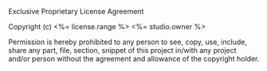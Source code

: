 Exclusive Proprietary License Agreement

Copyright (c) <%= license.range %> <%= studio.owner %>

Permission is hereby prohibited to any person to see, copy, use, include, share 
any part, file, section, snippet of this project in/with any project and/or 
person without the agreement and allowance of the copyright holder.
